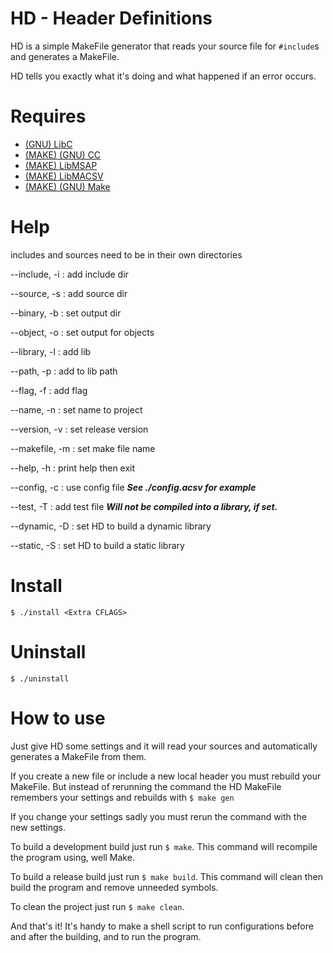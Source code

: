 # HD - Header Definitions

HD is a simple MakeFile generator that reads your source
file for `#include`s and generates a MakeFile.

HD tells you exactly what it's doing and what happened if
an error occurs.

# Requires

 - [(GNU) LibC](https://www.gnu.org/software/libc/)
 - [(MAKE) (GNU) CC](https://gcc.gnu.org/)
 - [(MAKE) LibMSAP](https://github.com/Noah-Arcouette/LibMSAP)
 - [(MAKE) LibMACSV](https://github.com/Noah-Arcouette/LibMACSV)
 - [(MAKE) (GNU) Make](https://www.gnu.org/software/make/)


# Help

includes and sources need to be in their own directories

--include, -i  : add include dir

--source, -s   : add source dir

--binary, -b   : set output dir

--object, -o   : set output for objects

--library, -l  : add lib

--path, -p     : add to lib path

--flag, -f     : add flag

--name, -n     : set name to project

--version, -v  : set release version

--makefile, -m : set make file name

--help, -h     : print help then exit

--config, -c   : use config file ***See ./config.acsv for example***

--test, -T     : add test file ***Will not be compiled into 
a library, if set.***

--dynamic, -D  : set HD to build a dynamic library

--static, -S   : set HD to build a static library

# Install

`$ ./install <Extra CFLAGS>`


# Uninstall

`$ ./uninstall`


# How to use

Just give HD some settings and it will read your sources and 
automatically generates a MakeFile from them.

If you create a new file or include a new local header you
must rebuild your MakeFile. But instead of rerunning the command
the HD MakeFile remembers your settings and rebuilds with 
`$ make gen`

If you change your settings sadly you must rerun the command with
the new settings.

To build a development build just run `$ make`.
This command will recompile the program using, well Make.

To build a release build just run `$ make build`.
This command will clean then build the program and 
remove unneeded symbols.

To clean the project just run `$ make clean`.

And that's it! It's handy to make a shell script to run
configurations before and after the building, and to run the 
program.
